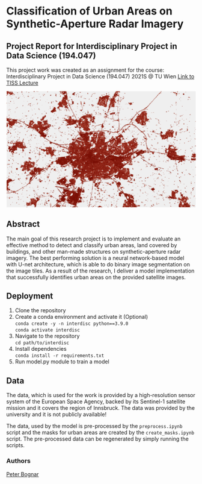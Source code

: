 # Classification of Urban Areas on Synthetic-Aperture Radar Imagery
## Project Report for Interdisciplinary Project in Data Science (194.047)

This project work was created as an assignment for the course: Interdisciplinary Project in Data Science (194.047) 2021S @ TU Wien
[Link to TISS Lecture](https://tiss.tuwien.ac.at/course/educationDetails.xhtml?dswid=1672&dsrid=629&semester=2021W&courseNr=194047)

![image info](./urban.png)

## Abstract
The main goal of this research project is to implement and evaluate an effective method to detect and classify urban areas, land covered by buildings, and other man-made structures on synthetic-aperture radar imagery. The best performing solution is a neural network-based model with U-net architecture, which is able to do binary image segmentation on the image tiles. As a result of the research, I deliver a model implementation that successfully identifies urban areas on the provided satellite images.

## Deployment

1. Clone the repository  
2. Create a conda environment and activate it (Optional)  
`conda create -y -n interdisc python==3.9.0`  
   `conda activate interdisc`  
3. Navigate to the repository  
`cd path/to/interdisc`  
4. Install dependencies  
`conda install -r requirements.txt`  
5. Run model.py module to train a model  

## Data
The data, which is used for the work is provided by a high-resolution sensor system of the European Space Agency, backed by its Sentinel-1 satellite mission and it covers the region of Innsbruck. The data was provided by the university and it is not publicly available!

The data, used by the model is pre-processed by the `preprocess.ipynb` script and the masks for urban areas are created by the `create_masks.ipynb` script. The pre-processed data can be regenerated by simply running the scripts.


### Authors
[Peter Bognar](https://github.com/bognarpeter)  
